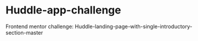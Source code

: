 # Huddle-app-challenge
Frontend mentor challenge: Huddle-landing-page-with-single-introductory-section-master
